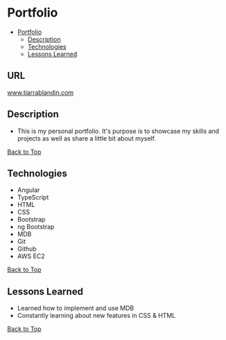 # Portfolio

- [Portfolio](#portfolio)
    - [Description](#description)
    - [Technologies](#technologies)
    - [Lessons Learned](#lessons-learned)

## URL

www.tiarrablandin.com

## Description

* This is my personal portfolio. It's purpose is to showcase my skills and projects as well as share a little bit about myself.

[Back to Top](#portfolio)

## Technologies

* Angular
* TypeScript
* HTML
* CSS
* Bootstrap
* ng Bootstrap
* MDB
* Git
* Github
* AWS EC2

[Back to Top](#portfolio)

## Lessons Learned

* Learned how to implement and use MDB
* Constantly learning about new features in CSS & HTML

[Back to Top](#final-project)